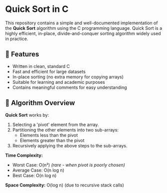 # Quick Sort in C

This repository contains a simple and well-documented implementation of the **Quick Sort** algorithm using the C programming language. Quick Sort is a highly efficient, in-place, divide-and-conquer sorting algorithm widely used in practice.

## 🔧 Features

- Written in clean, standard C
- Fast and efficient for large datasets
- In-place sorting (no extra memory for copying arrays)
- Suitable for learning and academic purposes
- Contains meaningful comments for easy understanding

## 📌 Algorithm Overview

**Quick Sort** works by:
1. Selecting a 'pivot' element from the array.
2. Partitioning the other elements into two sub-arrays:
   - Elements less than the pivot
   - Elements greater than the pivot
3. Recursively applying the above steps to the sub-arrays.

**Time Complexity:**
- Worst Case: O(n²) *(rare - when pivot is poorly chosen)*
- Average Case: O(n log n)
- Best Case: O(n log n)

**Space Complexity:** O(log n) (due to recursive stack calls)



